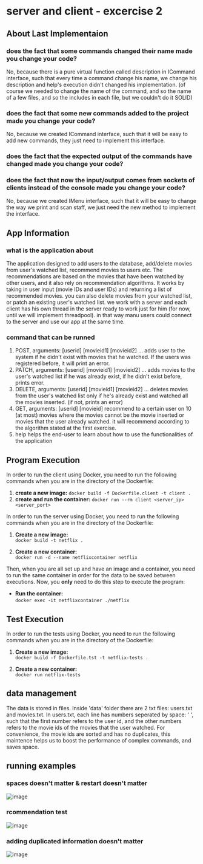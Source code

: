 # server and client - excercise 2

## About Last Implementaion
### does the fact that some commands changed their name made you change your code?
No, because there is a pure virtual function called description in ICommand interface, such that every time a command change his name, we change his description and help's execution didn't changed his implementation. (of course we needed to change the name of the command, and so the name of a few files, and so the includes in each file, but we couldn't do it SOLID)
### does the fact that some new commands added to the project made you change your code?
No, because we created ICommand interface, such that it will be easy to add new commands, they just need to implement this interface.
### does the fact that the expected output of the commands have changed made you change your code?

### does the fact that now the input/output comes from sockets of clients instead of the console made you change your code?
No, because we created IMenu interface, such that it will be easy to change the way we print and scan staff, we just need the new method to implement the interface.
## App Information
### what is the application about
The application designed to add users to the database, add/delete movies from user's watched list, recommend movies to users etc. The recommendations are based on the movies that have been watched by other users, and it also rely on recommendation algorithms. It works by taking in user input (movie IDs and user IDs) and returning a list of recommended movies. you can also delete movies from your watched list, or patch an existing user's watched list. we work with a server and each client has his own thread in the server ready to work just for him (for now, until we will implement threadpool). in that way manu users could connect to the server and use our app at the same time. 
### command that can be runned
1. POST, arguments: [userid] [movieid1] [movieid2] ...
     adds user to the system if he didn't exist with movies that he watched. If the users was registered before, it will print an error.
2. PATCH, arguments: [userid] [movieid1] [movieid2] ...
     adds movies to the user's watched list if he was already exist, if he didn't exist before, prints error.
3. DELETE, arguments: [userid] [movieid1] [movieid2] ...
     deletes movies from the user's watched list only if he's already exist and watched all the movies inserted. (if not, prints an error)
4. GET, arguments: [userid] [movieid]
     recommend to a certain user on 10 (at most) movies where the movies cannot be the movie inserted or movies that the user already watched.
     it will recommend according to the algorithm stated at the first exercise.
5. help
     helps the end-user to learn about how to use the functionalities of the application
## Program Execution
In order to run the client using Docker, you need to run the following commands when you are in the directory of the Dockerfile:

   1. **create a new image:**
          `docker build -f Dockerfile.client -t client .`  
   2. **create and run the container:**
          `docker run --rm client <server_ip> <server_port>`  

In order to run the server using Docker, you need to run the following commands when you are in the directory of the Dockerfile:

   1. **Create a new image:**  
      `docker build -t netflix .`  

   2. **Create a new container:**  
      `docker run -d --name netflixcontainer netflix`  

Then, when you are all set up and have an image and a container, you need to run the same container in order for the data to be saved between executions. Now, you **only** need to do this step to execute the program:  

   - **Run the container:**  
     `docker exec -it netflixcontainer ./netflix`  
## Test Execution

In order to run the tests using Docker, you need to run the following commands when you are in the directory of the Dockerfile:

   1. **Create a new image:**  
      `docker build -f Dockerfile.tst -t netflix-tests .`  

   2. **Create a new container:**  
      `docker run netflix-tests`
## data management
The data is stored in files. Inside 'data' folder there are 2 txt files: users.txt and movies.txt. In users.txt, each line has numbers seperated by space: ' ', such that the first number refers to the user id, and the other numbers refers to the movie ids of the movies that the user watched. For convenience, the movie ids are sorted and has no duplicates, this maintence helps us to boost the performance of complex commands, and saves space.
## running examples
### spaces doesn't matter & restart doesn't matter
![image](https://github.com/user-attachments/assets/4fea1103-3798-4b8d-9ec0-4982a0f6603c)
### rcommendation test
![image](https://github.com/user-attachments/assets/78c3e14b-9ceb-4a28-9c38-bfe0d0b894d3)
### adding duplicated information doesn't matter
![image](https://github.com/user-attachments/assets/f276fc99-3d14-4ca3-b9fb-3ec0b144d6cb)


